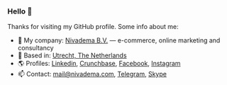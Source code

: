 ### Hello 👋

Thanks for visiting my GitHub profile. Some info about me:

- 🏢 My company: [Nivadema B.V.](https://nivadema.com/) — e-commerce, online marketing and consultancy
- 🎯 Based in: [Utrecht, The Netherlands](https://g.page/Nivadema?gm)
- 🌎 Profiles: [Linkedin](https://www.linkedin.com/in/niek/), [Crunchbase](https://www.crunchbase.com/person/niek-van-der-maas), [Facebook](https://facebook.com/niekvdmaas), [Instagram](https://instagram.com/niekvdmaas/)
- 📫 Contact: [mail@nivadema.com](mailto:mail@nivadema.com), [Telegram](http://t.me/niekvdmaas), [Skype](https://join.skype.com/invite/FfeoPgfzErRQ)